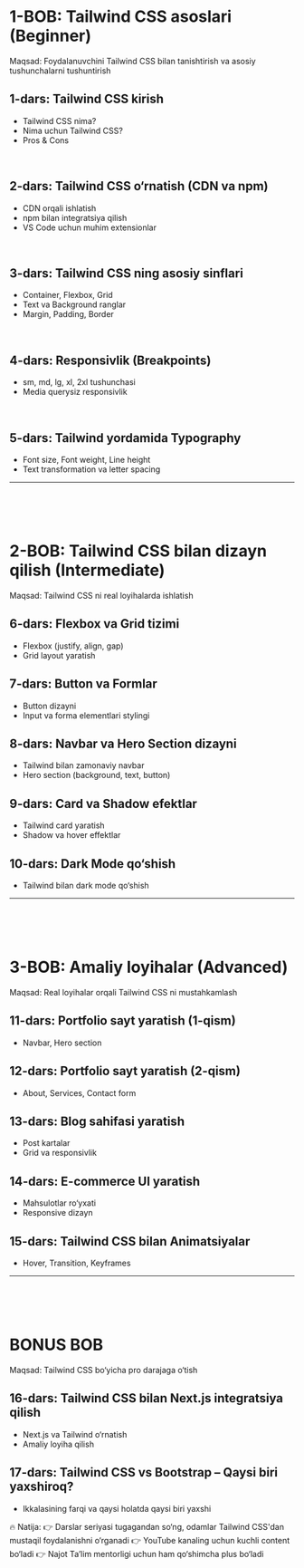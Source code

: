 
# 1-BOB: Tailwind CSS asoslari (Beginner)
Maqsad: Foydalanuvchini Tailwind CSS bilan tanishtirish va asosiy tushunchalarni tushuntirish


## 1-dars: Tailwind CSS kirish

- Tailwind CSS nima?
- Nima uchun Tailwind CSS?
- Pros & Cons

<br>

## 2-dars: Tailwind CSS o‘rnatish (CDN va npm)
- CDN orqali ishlatish
- npm bilan integratsiya qilish
- VS Code uchun muhim extensionlar

<br>

## 3-dars: Tailwind CSS ning asosiy sinflari
- Container, Flexbox, Grid
- Text va Background ranglar
- Margin, Padding, Border

<br>

## 4-dars: Responsivlik (Breakpoints)
- sm, md, lg, xl, 2xl tushunchasi
- Media querysiz responsivlik

<br>

## 5-dars: Tailwind yordamida Typography
- Font size, Font weight, Line height
- Text transformation va letter spacing

<hr><br><br><br>

# 2-BOB: Tailwind CSS bilan dizayn qilish (Intermediate)
Maqsad: Tailwind CSS ni real loyihalarda ishlatish

## 6-dars: Flexbox va Grid tizimi
- Flexbox (justify, align, gap)
- Grid layout yaratish

## 7-dars: Button va Formlar
- Button dizayni
- Input va forma elementlari stylingi

## 8-dars: Navbar va Hero Section dizayni
- Tailwind bilan zamonaviy navbar
- Hero section (background, text, button)

## 9-dars: Card va Shadow efektlar
- Tailwind card yaratish
- Shadow va hover effektlar

## 10-dars: Dark Mode qo‘shish
- Tailwind bilan dark mode qo‘shish

<hr><br><br><br>

# 3-BOB: Amaliy loyihalar (Advanced)
Maqsad: Real loyihalar orqali Tailwind CSS ni mustahkamlash

## 11-dars: Portfolio sayt yaratish (1-qism)
- Navbar, Hero section

## 12-dars: Portfolio sayt yaratish (2-qism)
- About, Services, Contact form

## 13-dars: Blog sahifasi yaratish
- Post kartalar
- Grid va responsivlik

## 14-dars: E-commerce UI yaratish
- Mahsulotlar ro‘yxati
- Responsive dizayn

## 15-dars: Tailwind CSS bilan Animatsiyalar
- Hover, Transition, Keyframes

<hr><br><br><br>

# BONUS BOB
Maqsad: Tailwind CSS bo‘yicha pro darajaga o‘tish

## 16-dars: Tailwind CSS bilan Next.js integratsiya qilish
- Next.js va Tailwind o‘rnatish
- Amaliy loyiha qilish

## 17-dars: Tailwind CSS vs Bootstrap – Qaysi biri yaxshiroq?
- Ikkalasining farqi va qaysi holatda qaysi biri yaxshi

🔥 Natija:
👉 Darslar seriyasi tugagandan so‘ng, odamlar Tailwind CSS'dan mustaqil foydalanishni o‘rganadi
👉 YouTube kanaling uchun kuchli content bo‘ladi
👉 Najot Ta’lim mentorligi uchun ham qo‘shimcha plus bo‘ladi